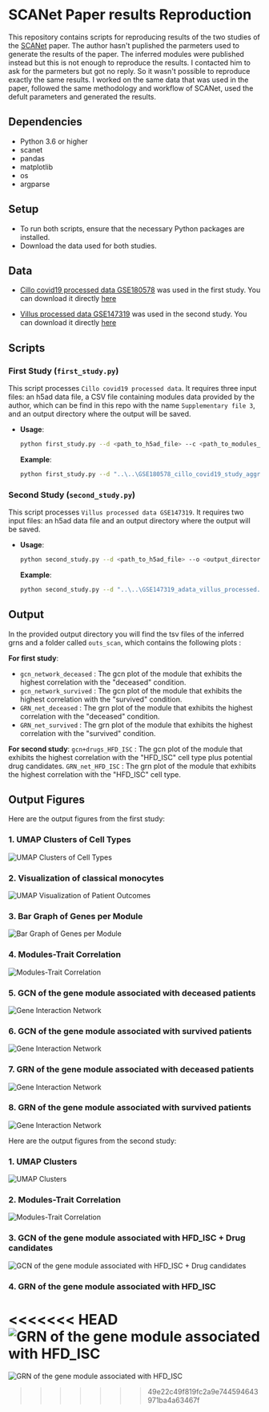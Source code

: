 # SCANet Paper results Reproduction

This repository contains scripts for reproducing results of the two studies of the [SCANet](https://academic.oup.com/bioinformatics/article/39/11/btad644/7325353) paper.
The author hasn't puplished the parmeters used to generate the results of the paper. The inferred modules were published instead but this is not enough to reproduce the results. I contacted him to ask for the parmeters but got no reply. So it wasn't possible to reproduce exactly the same results. 
I worked on the same data that was used in the paper, followed the same methodology and workflow of SCANet, used the defult parameters and generated the results.

## Dependencies

- Python 3.6 or higher
- scanet
- pandas
- matplotlib
- os
- argparse

## Setup

- To run both scripts, ensure that the necessary Python packages are installed.
- Download the data used for both studies.

## Data

- [Cillo covid19 processed data GSE180578](https://www.ncbi.nlm.nih.gov/geo/query/acc.cgi?acc=GSE180578) was used in the first study. You can download it directly [here](https://ftp.ncbi.nlm.nih.gov/geo/series/GSE180nnn/GSE180578/suppl/GSE180578%5Fcillo%5Fcovid19%5Fstudy%5Faggregrated%5Fannotated%5Fdata%2Eh5ad%2Egz)

- [Villus processed data GSE147319](https://www.ncbi.nlm.nih.gov/geo/query/acc.cgi?acc=GSE147319) was used in the second study. You can download it directly [here](https://ftp.ncbi.nlm.nih.gov/geo/series/GSE147nnn/GSE147319/suppl/GSE147319%5Fadata%5Fvillus%5Fprocessed%2Eh5ad%2Egz)

## Scripts

### First Study (`first_study.py`)

This script processes `Cillo covid19 processed data`. It requires three input files: an h5ad data file, a CSV file containing modules data provided by the author, which can be find in this repo with the name `Supplementary file 3`, and an output directory where the output will be saved.

- **Usage**:
  ```bash
  python first_study.py --d <path_to_h5ad_file> --c <path_to_modules_csv> --o <output_directory>
  ```
  **Example**:
  ```bash
  python first_study.py --d "..\..\GSE180578_cillo_covid19_study_aggregrated_annotated_data.h5ad" --c "..\Supplementary file 3.csv" --o ".\"
  ```

### Second Study (`second_study.py`)
This script processes `Villus processed data GSE147319`. It requires two input files: an h5ad data file and an output directory where the output will be saved.
- **Usage**:
  ```bash
  python second_study.py --d <path_to_h5ad_file> --o <output_directory>
  ```
  **Example**:
  ```bash
  python second_study.py --d "..\..\GSE147319_adata_villus_processed.h5ad" --o ".\"
  ```

## Output

In the provided output directory you will find the tsv files of the inferred grns and a folder called `outs_scan`, which contains the following plots :

**For first study**:
- `gcn_network_deceased` : The gcn plot of the module that exhibits the highest correlation with the "deceased" condition.
- `gcn_network_survived` : The gcn plot of the module that exhibits the highest correlation with the "survived" condition.
- `GRN_net_deceased` : The grn plot of the module that exhibits the highest correlation with the "deceased" condition.
- `GRN_net_survived` : The grn plot of the module that exhibits the highest correlation with the "survived" condition.

**For second study**:
`gcn+drugs_HFD_ISC` : The gcn plot of the module that exhibits the highest correlation with the "HFD_ISC" cell type plus potential drug candidates.
`GRN_net_HFD_ISC` : The grn plot of the module that exhibits the highest correlation with the "HFD_ISC" cell type.

## Output Figures

Here are the output figures from the first study:

### 1. UMAP Clusters of Cell Types
![UMAP Clusters of Cell Types](figures\umap_clasters_cell_types.png)

### 2. Visualization of classical monocytes
![UMAP Visualization of Patient Outcomes](figures\classical_monocytes.png)

### 3. Bar Graph of Genes per Module
![Bar Graph of Genes per Module](figures\genes_per_module.png)

### 4. Modules-Trait Correlation
![Modules-Trait Correlation](figures\correlation.png)

### 5.  GCN of the gene module associated with deceased patients
![Gene Interaction Network](figures\gcn_network_deceased.png)

### 6.  GCN of the gene module associated with survived patients
![Gene Interaction Network](figures\gcn_network_survived.png)

### 7.  GRN of the gene module associated with deceased patients
![Gene Interaction Network](figures\GRN_net_deceased.png)

### 8.  GRN of the gene module associated with survived patients
![Gene Interaction Network](figures\GRN_net_survived.png)



Here are the output figures from the second study:

### 1. UMAP Clusters
![UMAP Clusters](figures\clusters.png)

### 2. Modules-Trait Correlation
![Modules-Trait Correlation](figures\mod_trait_correlation.png)

### 3. GCN of the gene module associated with HFD_ISC + Drug candidates
![GCN of the gene module associated with HFD_ISC + Drug candidates](figures\GCN_net_HFD_ISC+drug.png)

### 4. GRN of the gene module associated with HFD_ISC
<<<<<<< HEAD
![GRN of the gene module associated with HFD_ISC](figures\GRN_net_HFD_ISC.png)
=======
![GRN of the gene module associated with HFD_ISC](GRN_net_HFD_ISC.png)
>>>>>>> 49e22c49f819fc2a9e744594643971ba4a63467f
